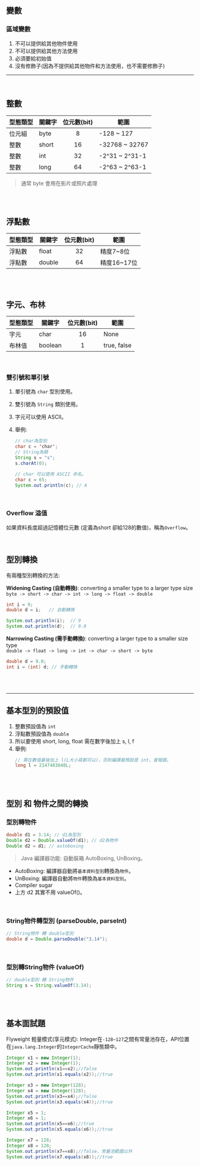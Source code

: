 ## 變數

### 區域變數
1. 不可以提供給其他物件使用
2. 不可以提供給其他方法使用
3. 必須要給初始值
4. 沒有修飾子(因為不提供給其他物件和方法使用，也不需要修飾子)

<hr>
<br>

## 整數
|型態類型|關鍵字|位元數(bit)|範圍|
|--|--|:--:|--|
|位元組|byte|8|-128 ~ 127|
|整數|short|16|-32768 ~ 32767|
|整數|int|32|-2^31 ~ 2^31-1|
|整數|long|64|-2^63 ~ 2^63-1|

> 通常 byte 會用在影片或照片處理

<br/>

<br/>

## 浮點數

|型態類型|關鍵字|位元數(bit)|範圍|
|--|--|:--:|--|
|浮點數|float|32|精度7~8位|
|浮點數|double|64|精度16~17位|

<br/>

<br/>

## 字元、布林

|型態類型|關鍵字|位元數(bit)|範圍|
|--|--|:--:|--|
|字元|char|16|None|
|布林值|boolean|1|true, false|

<br>

### 雙引號和單引號
1. 單引號為 `char` 型別使用。
2. 雙引號為 `String` 類別使用。
3. 字元可以使用 ASCII。
4. 舉例: 

    ```java
    // char為型別
    char c = 'char';
    // String為類
    String s = "s";
    s.charAt(0);

    // char 可以使用 ASCII 命名。
    char c = 65;
    System.out.println(c); // A
    ```


<br>

### Overflow 溢值
如果資料長度超過記憶體位元數 (定義為short 卻給128的數值)，稱為`Overflow`。

<br>

## 型別轉換
有兩種型別轉換的方法: 

**Widening Casting (自動轉換)**: converting a smaller type to a larger type size  
`byte -> short -> char -> int -> long -> float -> double`

```java
int i = 9;
double d = i;   // 自動轉換

System.out.println(i);  // 9
System.out.println(d);  // 9.0
```

**Narrowing Casting (需手動轉換)**: converting a larger type to a smaller size type  
`double -> float -> long -> int -> char -> short -> byte`

```java
double d = 9.0;
int i = (int) d; // 手動轉換
```

<br/>

<br/>

<hr>

## 基本型別的預設值
1. 整數預設值為 `int`
2. 浮點數預設值為 `double`
3. 所以要使用 short, long, float 需在數字後加上 s, l, f
4. 舉例:
    ```java
    // 需在數值最後加上 l(L大小寫都可以)，否則編譯器預設是 int，會報錯。
    long l = 2147483648L;
    ```

<br>

<br>

## 型別 和 物件之間的轉換

### 型別轉物件
```java
double d1 = 3.14; // d1為型別
Double d2 = Double.valueOf(d1); // d2為物件
Double d2 = d1; // autoboxing
```

> Java 編譯器功能: 自動裝箱 AutoBoxing, UnBoxing。
* AutoBoxing: 編譯器自動將`基本資料型別`轉換為`物件`。
* UnBoxing: 編譯器自動將`物件`轉換為`基本資料型別`。
* Compiler sugar
* 上方 d2 其實不用 valueOf()。

<br>

### String物件轉型別 (parseDouble, parseInt)
```java
// String物件 轉 double型別
double d = Double.parseDouble("3.14");
```
<br>

### 型別轉String物件 (valueOf)
```java
// double型別 轉 String物件
String s = String.valueOf(3.14);
```

<br/>

<br/>

## 基本面試題
Flyweight 輕量模式(享元模式): Integer在`-128~127`之間有常量池存在，API位置在`java.lang.Integer`的`IntegerCache`靜態類中。
```java
Integer x1 = new Integer(1);
Integer x2 = new Integer(1);
System.out.println(x1==x2);//false
System.out.println(x1.equals(x2));//true

Integer x3 = new Integer(128);
Integer x4 = new Integer(128);
System.out.println(x3==x4);//false
System.out.println(x3.equals(x4));//true

Integer x5 = 1;
Integer x6 = 1;
System.out.println(x5==x6);//true
System.out.println(x5.equals(x6));//true

Integer x7 = 128;
Integer x8 = 128;
System.out.println(x7==x8);//false，常量池範圍以外
System.out.println(x7.equals(x8));//true
```
